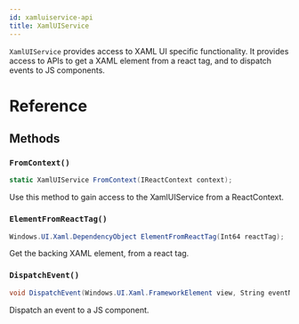 ```yaml
---
id: xamluiservice-api
title: XamlUIService
---
```


`XamlUIService` provides access to XAML UI specific functionality.  It provides access to APIs to get a XAML element from a react tag, and to dispatch events to JS components.

# Reference

## Methods

### `FromContext()`

```csharp
static XamlUIService FromContext(IReactContext context);
```

Use this method to gain access to the XamlUIService from a ReactContext.

### `ElementFromReactTag()`

```csharp
Windows.UI.Xaml.DependencyObject ElementFromReactTag(Int64 reactTag);
```

Get the backing XAML element, from a react tag.

### `DispatchEvent()`

```csharp
void DispatchEvent(Windows.UI.Xaml.FrameworkElement view, String eventName, JSValueArgWriter eventDataArgWriter);
```

Dispatch an event to a JS component.  


<!-- // Copyright (c) Microsoft Corporation.
// Licensed under the MIT License.
 
import "IReactContext.idl";

namespace Microsoft.ReactNative {

  [default_interface]
  [webhosthidden]
  runtimeclass XamlUIService {
    static XamlUIService FromContext(IReactContext context);

    Windows.UI.Xaml.DependencyObject ElementFromReactTag(Int64 reactTag);

    // Dispatch UI event. This method is to be moved to IReactViewContext.
    void DispatchEvent(Windows.UI.Xaml.FrameworkElement view, String eventName, JSValueArgWriter eventDataArgWriter);
  }

} // namespace Microsoft.ReactNative
-->
